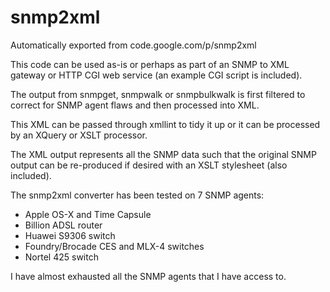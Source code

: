 # snmp2xml
Automatically exported from code.google.com/p/snmp2xml

This code can be used as-is or perhaps as part of an SNMP to XML gateway or HTTP CGI web service (an example CGI script is included).

The output from snmpget, snmpwalk or snmpbulkwalk is first filtered to correct for SNMP agent flaws and then processed into XML.

This XML can be passed through xmllint to tidy it up or it can be processed by an XQuery or XSLT processor.

The XML output represents all the SNMP data such that the original SNMP output can be re-produced if desired with an XSLT stylesheet (also included).

The snmp2xml converter has been tested on 7 SNMP agents:

* Apple OS-X and Time Capsule
* Billion ADSL router
* Huawei S9306 switch
* Foundry/Brocade CES and MLX-4 switches
* Nortel 425 switch

I have almost exhausted all the SNMP agents that I have access to.
